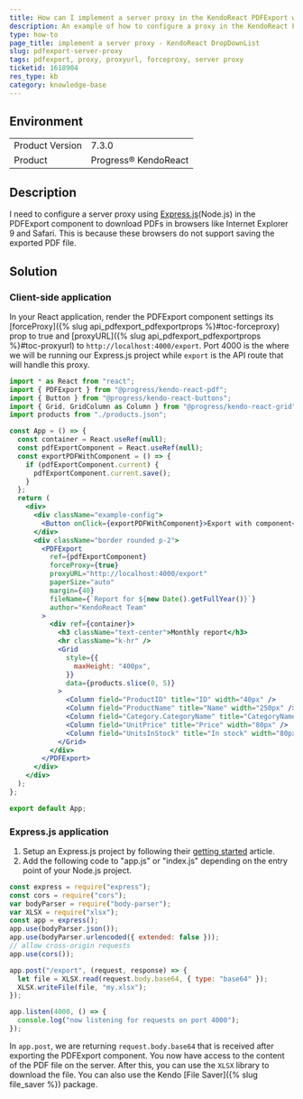 ```yaml
---
title: How can I implement a server proxy in the KendoReact PDFExport with Express.js
description: An example of how to configure a proxy in the KendoReact PDFExport.
type: how-to
page_title: implement a server proxy - KendoReact DropDownList
slug: pdfexport-server-proxy
tags: pdfexport, proxy, proxyurl, forceproxy, server proxy
ticketid: 1618904
res_type: kb
category: knowledge-base
---
```


## Environment

<table>
    <tbody>
	    <tr>
	    	<td>Product Version</td>
	    	<td>7.3.0</td>
	    </tr>
	    <tr>
	    	<td>Product</td>
	    	<td>Progress® KendoReact</td>
	    </tr>
    </tbody>
</table>

## Description

I need to configure a server proxy using [Express.js](https://expressjs.com/)(Node.js) in the PDFExport component to download PDFs in browsers like Internet Explorer 9 and Safari. This is because these browsers do not support saving the exported PDF file.

## Solution

### Client-side application

In your React application, render the PDFExport component settings its [forceProxy]({% slug api_pdfexport_pdfexportprops %}#toc-forceproxy) prop to true and [proxyURL]({% slug api_pdfexport_pdfexportprops %}#toc-proxyurl) to `http://localhost:4000/export`. Port 4000 is the where we will be running our Express.js project while `export` is the API route that will handle this proxy.

```jsx
import * as React from "react";
import { PDFExport } from "@progress/kendo-react-pdf";
import { Button } from "@progress/kendo-react-buttons";
import { Grid, GridColumn as Column } from "@progress/kendo-react-grid";
import products from "./products.json";

const App = () => {
  const container = React.useRef(null);
  const pdfExportComponent = React.useRef(null);
  const exportPDFWithComponent = () => {
    if (pdfExportComponent.current) {
      pdfExportComponent.current.save();
    }
  };
  return (
    <div>
      <div className="example-config">
        <Button onClick={exportPDFWithComponent}>Export with component</Button>
      </div>
      <div className="border rounded p-2">
        <PDFExport
          ref={pdfExportComponent}
          forceProxy={true}
          proxyURL="http://localhost:4000/export"
          paperSize="auto"
          margin={40}
          fileName={`Report for ${new Date().getFullYear()}`}
          author="KendoReact Team"
        >
          <div ref={container}>
            <h3 className="text-center">Monthly report</h3>
            <hr className="k-hr" />
            <Grid
              style={{
                maxHeight: "400px",
              }}
              data={products.slice(0, 5)}
            >
              <Column field="ProductID" title="ID" width="40px" />
              <Column field="ProductName" title="Name" width="250px" />
              <Column field="Category.CategoryName" title="CategoryName" />
              <Column field="UnitPrice" title="Price" width="80px" />
              <Column field="UnitsInStock" title="In stock" width="80px" />
            </Grid>
          </div>
        </PDFExport>
      </div>
    </div>
  );
};

export default App;
```

### Express.js application

1. Setup an Express.js project by following their [getting started](https://expressjs.com/en/starter/installing.html) article.
2. Add the following code to "app.js" or "index.js" depending on the entry point of your Node.js project.

```jsx
const express = require("express");
const cors = require("cors");
var bodyParser = require("body-parser");
var XLSX = require("xlsx");
const app = express();
app.use(bodyParser.json());
app.use(bodyParser.urlencoded({ extended: false }));
// allow cross-origin requests
app.use(cors());

app.post("/export", (request, response) => {
  let file = XLSX.read(request.body.base64, { type: "base64" });
  XLSX.writeFile(file, "my.xlsx");
});

app.listen(4000, () => {
  console.log("now listening for requests on port 4000");
});
```

In `app.post`, we are returning `request.body.base64` that is received after exporting the PDFExport component. You now have access to the content of the PDF file on the server. After this, you can use the `XLSX` library to download the file. You can also use the Kendo [File Saver]({% slug file_saver %}) package.

